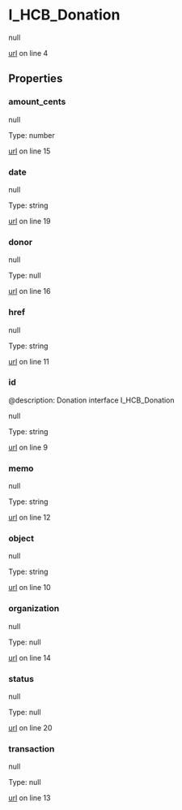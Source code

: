 # I_HCB_Donation

null 

[url](https://github.com/devramsean0/hcb.js/blob/7ae7e11/src/api_schemas/donation.ts#L4) on line 4  

## Properties
### amount_cents

null 

Type: number  

[url](https://github.com/devramsean0/hcb.js/blob/7ae7e11/src/api_schemas/donation.ts#L15) on line 15  

### date

null 

Type: string  

[url](https://github.com/devramsean0/hcb.js/blob/7ae7e11/src/api_schemas/donation.ts#L19) on line 19  

### donor

null 

Type: null  

[url](https://github.com/devramsean0/hcb.js/blob/7ae7e11/src/api_schemas/donation.ts#L16) on line 16  

### href

null 

Type: string  

[url](https://github.com/devramsean0/hcb.js/blob/7ae7e11/src/api_schemas/donation.ts#L11) on line 11  

### id
@description: Donation interface
 I_HCB_Donation 

null 

Type: string  

[url](https://github.com/devramsean0/hcb.js/blob/7ae7e11/src/api_schemas/donation.ts#L9) on line 9  

### memo

null 

Type: string  

[url](https://github.com/devramsean0/hcb.js/blob/7ae7e11/src/api_schemas/donation.ts#L12) on line 12  

### object

null 

Type: string  

[url](https://github.com/devramsean0/hcb.js/blob/7ae7e11/src/api_schemas/donation.ts#L10) on line 10  

### organization

null 

Type: null  

[url](https://github.com/devramsean0/hcb.js/blob/7ae7e11/src/api_schemas/donation.ts#L14) on line 14  

### status

null 

Type: null  

[url](https://github.com/devramsean0/hcb.js/blob/7ae7e11/src/api_schemas/donation.ts#L20) on line 20  

### transaction

null 

Type: null  

[url](https://github.com/devramsean0/hcb.js/blob/7ae7e11/src/api_schemas/donation.ts#L13) on line 13  
